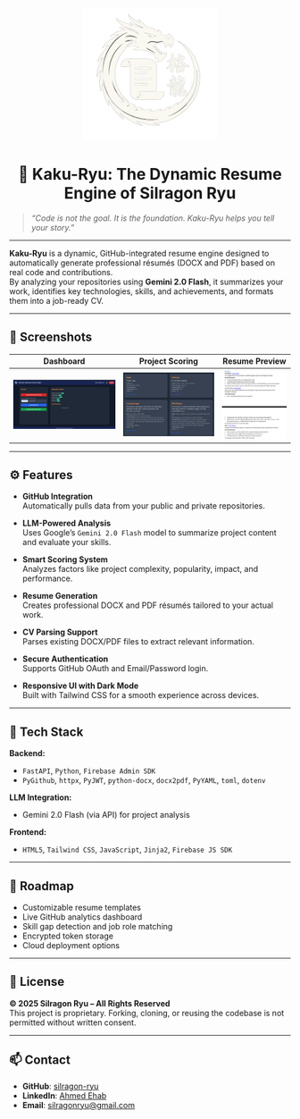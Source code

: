 <p align="center">
  <img src="app/web/static/images/kaku-ryu.png" alt="Kaku-Ryu Logo" width="240"/>
</p>

<h1 align="center">🐉 Kaku-Ryu: The Dynamic Resume Engine of Silragon Ryu</h1>

> *“Code is not the goal. It is the foundation. Kaku-Ryu helps you tell your story.”*

---

**Kaku-Ryu** is a dynamic, GitHub-integrated resume engine designed to automatically generate professional résumés (DOCX and PDF) based on real code and contributions.  
By analyzing your repositories using **Gemini 2.0 Flash**, it summarizes your work, identifies key technologies, skills, and achievements, and formats them into a job-ready CV.

---

## 📸 Screenshots

| Dashboard | Project Scoring | Resume Preview |
|----------|------------------|----------------|
| ![Dashboard](app/web/static/images/kaku-dashboard.png) | ![Scoring](app/web/static/images/kaku-scoring.png) | ![CV](app/web/static/images/kaku-cv-preview.png) |

---

## ⚙️ Features

- **GitHub Integration**  
  Automatically pulls data from your public and private repositories.

- **LLM-Powered Analysis**  
  Uses Google’s `Gemini 2.0 Flash` model to summarize project content and evaluate your skills.

- **Smart Scoring System**  
  Analyzes factors like project complexity, popularity, impact, and performance.

- **Resume Generation**  
  Creates professional DOCX and PDF résumés tailored to your actual work.

- **CV Parsing Support**  
  Parses existing DOCX/PDF files to extract relevant information.

- **Secure Authentication**  
  Supports GitHub OAuth and Email/Password login.

- **Responsive UI with Dark Mode**  
  Built with Tailwind CSS for a smooth experience across devices.

---

## 🧪 Tech Stack

**Backend:**
- `FastAPI`, `Python`, `Firebase Admin SDK`  
- `PyGithub`, `httpx`, `PyJWT`, `python-docx`, `docx2pdf`, `PyYAML`, `toml`, `dotenv`

**LLM Integration:**
- Gemini 2.0 Flash (via API) for project analysis

**Frontend:**
- `HTML5`, `Tailwind CSS`, `JavaScript`, `Jinja2`, `Firebase JS SDK`

---

## 🚀 Roadmap

- Customizable resume templates  
- Live GitHub analytics dashboard  
- Skill gap detection and job role matching  
- Encrypted token storage  
- Cloud deployment options

---

## 📄 License

**© 2025 Silragon Ryu – All Rights Reserved**  
This project is proprietary. Forking, cloning, or reusing the codebase is not permitted without written consent.

---

## 📫 Contact

- **GitHub**: [silragon-ryu](https://github.com/silragon-ryu)  
- **LinkedIn**: [Ahmed Ehab](https://www.linkedin.com/in/ahmed-ehab-992920344)  
- **Email**: silragonryu@gmail.com
